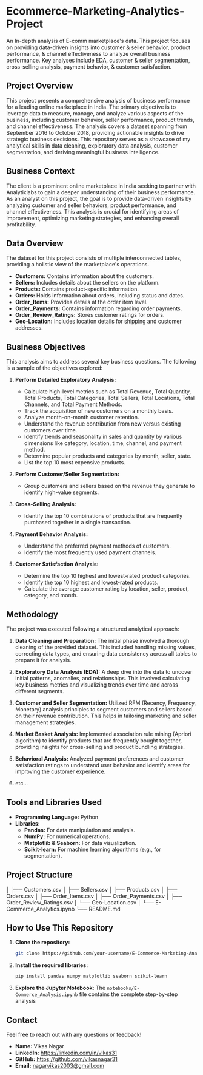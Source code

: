 # Ecommerce-Marketing-Analytics-Project
An In-depth analysis of E-comm marketplace's data. This project focuses on providing data-driven insights into customer &amp; seller behavior, product performance, &amp; channel effectiveness to analyze overall business performance. Key analyses include EDA, customer &amp; seller segmentation, cross-selling analysis, payment behavior, &amp; customer satisfaction.

## Project Overview

This project presents a comprehensive analysis of business performance for a leading online marketplace in India. The primary objective is to leverage data to measure, manage, and analyze various aspects of the business, including customer behavior, seller performance, product trends, and channel effectiveness. The analysis covers a dataset spanning from September 2016 to October 2018, providing actionable insights to drive strategic business decisions. This repository serves as a showcase of my analytical skills in data cleaning, exploratory data analysis, customer segmentation, and deriving meaningful business intelligence.

## Business Context

The client is a prominent online marketplace in India seeking to partner with Analytixlabs to gain a deeper understanding of their business performance. As an analyst on this project, the goal is to provide data-driven insights by analyzing customer and seller behaviors, product performance, and channel effectiveness. This analysis is crucial for identifying areas of improvement, optimizing marketing strategies, and enhancing overall profitability.

## Data Overview

The dataset for this project consists of multiple interconnected tables, providing a holistic view of the marketplace's operations.

*   **Customers:** Contains information about the customers.
*   **Sellers:** Includes details about the sellers on the platform.
*   **Products:** Contains product-specific information.
*   **Orders:** Holds information about orders, including status and dates.
*   **Order_Items:** Provides details at the order item level.
*   **Order_Payments:** Contains information regarding order payments.
*   **Order_Review_Ratings:** Stores customer ratings for orders.
*   **Geo-Location:** Includes location details for shipping and customer addresses.

## Business Objectives

This analysis aims to address several key business questions. The following is a sample of the objectives explored:

1.  **Perform Detailed Exploratory Analysis:**
    *   Calculate high-level metrics such as Total Revenue, Total Quantity, Total Products, Total Categories, Total Sellers, Total Locations, Total Channels, and Total Payment Methods.
    *   Track the acquisition of new customers on a monthly basis.
    *   Analyze month-on-month customer retention.
    *   Understand the revenue contribution from new versus existing customers over time.
    *   Identify trends and seasonality in sales and quantity by various dimensions like category, location, time, channel, and payment method.
    *   Determine popular products and categories by month, seller, state.
    *   List the top 10 most expensive products.

2.  **Perform Customer/Seller Segmentation:**
    *   Group customers and sellers based on the revenue they generate to identify high-value segments.

3.  **Cross-Selling Analysis:**
    *   Identify the top 10 combinations of products that are frequently purchased together in a single transaction.

4.  **Payment Behavior Analysis:**
    *   Understand the preferred payment methods of customers.
    *   Identify the most frequently used payment channels.

5.  **Customer Satisfaction Analysis:**
    *   Determine the top 10 highest and lowest-rated product categories.
    *   Identify the top 10 highest and lowest-rated products.
    *   Calculate the average customer rating by location, seller, product, category, and month.

## Methodology

The project was executed following a structured analytical approach:

1.  **Data Cleaning and Preparation:** The initial phase involved a thorough cleaning of the provided dataset. This included handling missing values, correcting data types, and ensuring data consistency across all tables to prepare it for analysis.

2.  **Exploratory Data Analysis (EDA):** A deep dive into the data to uncover initial patterns, anomalies, and relationships. This involved calculating key business metrics and visualizing trends over time and across different segments.

3.  **Customer and Seller Segmentation:** Utilized RFM (Recency, Frequency, Monetary) analysis principles to segment customers and sellers based on their revenue contribution. This helps in tailoring marketing and seller management strategies.

4.  **Market Basket Analysis:** Implemented association rule mining (Apriori algorithm) to identify products that are frequently bought together, providing insights for cross-selling and product bundling strategies.

5.  **Behavioral Analysis:** Analyzed payment preferences and customer satisfaction ratings to understand user behavior and identify areas for improving the customer experience.
6.  etc...

## Tools and Libraries Used

*   **Programming Language:** Python
*   **Libraries:**
    *   **Pandas:** For data manipulation and analysis.
    *   **NumPy:** For numerical operations.
    *   **Matplotlib & Seaborn:** For data visualization.
    *   **Scikit-learn:** For machine learning algorithms (e.g., for segmentation).
 
## Project Structure
│ ├── Customers.csv
│ ├── Sellers.csv
│ ├── Products.csv
│ ├── Orders.csv
│ ├── Order_Items.csv
│ ├── Order_Payments.csv
│ ├── Order_Review_Ratings.csv
│ └── Geo-Location.csv
│ └── E-Commerce_Analytics.ipynb
└── README.md
 
## How to Use This Repository

1.  **Clone the repository:**
    ```bash
    git clone https://github.com/your-username/E-Commerce-Marketing-Analytics.git
    ```
2.  **Install the required libraries:**
    ```bash
    pip install pandas numpy matplotlib seaborn scikit-learn  
    ```
3.  **Explore the Jupyter Notebook:** The `notebooks/E-Commerce_Analysis.ipynb` file contains the complete step-by-step analysis  

## Contact

Feel free to reach out with any questions or feedback!

*   **Name:** Vikas Nagar
*   **LinkedIn:**  https://linkedin.com/in/vikas31
*   **GitHub:**  https://github.com/vikasnagar31
*   **Email:** nagarvikas2003@gmail.com
